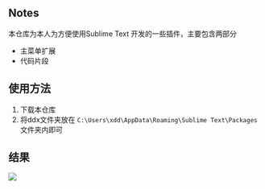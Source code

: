 ## Notes

本仓库为本人为方便使用Sublime Text 开发的一些插件，主要包含两部分

- 主菜单扩展
- 代码片段

## 使用方法

1. 下载本仓库
2. 将ddx文件夹放在 `C:\Users\xdd\AppData\Roaming\Sublime Text\Packages`文件夹内即可



## 结果

![](https://mypic2016.oss-cn-beijing.aliyuncs.com/picGo/20221116185633.png)